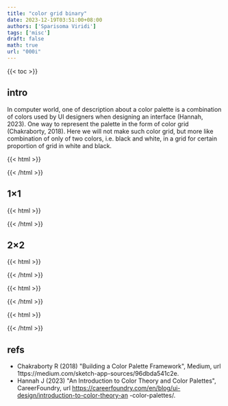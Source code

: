```yaml
---
title: "color grid binary"
date: 2023-12-19T03:51:00+08:00
authors: ['Sparisoma Viridi']
tags: ['misc']
draft: false
math: true
url: "000i"
---
```

{{< toc >}}


## intro
In computer world, one of description about a color palette is a combination of colors used by UI designers when designing an interface (Hannah, 2023). One way to represent the palette in the form of color grid (Chakraborty, 2018). Here we will not make such color grid, but more like combination of only of two colors, i.e. black and white, in a grid for certain proportion of grid in white and black.

{{< html >}}
<script>
function formGrid(id) {
  let N = id.length;
  let rows = Math.floor(Math.sqrt(N));
  let cols = rows;
  createGrid(rows, cols, id, id);
}

function createGrid(rows, cols, parentId, chromosome) {
  let side = 20;
  let parent = document.getElementById(parentId);
  parent.style.width = (cols * side) + "px";
  parent.style.height = (rows * side) + "px";
  parent.style.border = "0px solid #888";
  parent.style.display = "inline-block";
  parent.style.marginLeft = "0.5em";
  
  let N = rows * cols;
  for(let i = 0; i < N; i++) {
    let cell = document.createElement("div");
    cell.style.width = side + "px";
    cell.style.height = side + "px";
    cell.style.border = "1px solid #888";
    cell.style.float = "left";
    cell.style.background = getColor(chromosome[i]);
    parent.append(cell);
  }
}

function getColor(gene) {
  let color = "";
  if(gene == 1) {
    color = "#fff";
  } else {
    color = "#000";
  }
  return color;
}
</script>
{{< /html >}}


## 1&times;1
{{< html >}}
<div id="0"></div>
<div id="1"></div>
<script>
formGrid("0");
formGrid("1");
</script>
{{< /html >}}


## 2&times;2
{{< html >}}
<div id="0000"></div>
<script>
formGrid("0000");
</script>
{{< /html >}}

{{< html >}}
<div id="1000"></div>
<div id="0100"></div>
<div id="0010"></div>
<div id="0001"></div>
<script>
formGrid("1000");
formGrid("0100");
formGrid("0010");
formGrid("0001");
</script>
{{< /html >}}

{{< html >}}
<div id="1100"></div>
<div id="0101"></div>
<div id="0011"></div>
<div id="1010"></div>
<script>
formGrid("1100");
formGrid("0101");
formGrid("0011");
formGrid("1010");
</script>
{{< /html >}}


## refs
+  Chakraborty R (2018) "Building a Color Palette Framework", Medium, url 1ttps://medium.com/sketch-app-sources/96dbda541c2e.
+ Hannah J (2023) "An Introduction to Color Theory and Color Palettes", CareerFoundry, url https://careerfoundry.com/en/blog/ui-design/introduction-to-color-theory-an
-color-palettes/.
